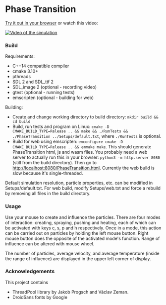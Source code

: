# Phase Transition

[Try it out in your browser](https://kongaskristjan.github.io/2020/02/09/phase-transition.html) or watch this video:

[![Video of the simulation](https://img.youtube.com/vi/SFf3pcE08NM/0.jpg)](https://youtu.be/SFf3pcE08NM)

### Build

Requirements:

* C++14 compatible compiler
* cmake 3.10+
* pthreads
* SDL 2 and SDL_ttf 2
* SDL_image 2 (optional - recording video)
* gtest (optional - running tests)
* emscripten (optional - building for web)

Building:

* Create and change working directory to build directory: `mkdir build && cd build`
* Build, run tests and program on Linux: `cmake -D CMAKE_BUILD_TYPE=Release .. && make && ./RunTests && ./PhaseTransition ../Setups/default.txt`,
where `./RunTests` is optional.
* Build for web using emscripten: `emconfigure cmake -D CMAKE_BUILD_TYPE=Release .. && emmake make`. This should generate PhaseTransition html, js and wasm files. You probably need a web server to actually run this in your browser: `python3 -m http.server 8080` (still from the build directory). Then go to <http://localhost:8080/PhaseTransition.html>. Currently the web build is slow because it's single-threaded.

Default simulation resolution, particle properties, etc. can be modified in Setups/default.txt. For web build, modify Setups/web.txt and force a rebuild by removing all files in the build directory.

### Usage

Use your mouse to create and influence the particles. There are four modes of interaction: creating, spraying, pushing and heating, each of which can be activated with keys c, s, p and h respectively.
Once in a mode, this action can be carried out on particles by holding the left mouse button.
Right mouse button does the opposite of the activated mode's function. Range of influence can be altered with mouse wheel.

The number of particles, average velocity, and average temperature (inside the range of influence) are displayed in the upper left corner of display.

### Acknowledgements

This project contains
* ThreadPool library by Jakob Progsch and Václav Zeman.
* DroidSans fonts by Google

